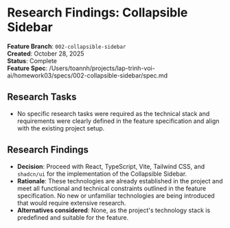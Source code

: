 # Research Findings: Collapsible Sidebar

**Feature Branch**: `002-collapsible-sidebar`  
**Created**: October 28, 2025  
**Status**: Complete  
**Feature Spec**: /Users/toannh/projects/lap-trinh-voi-ai/homework03/specs/002-collapsible-sidebar/spec.md

## Research Tasks

- No specific research tasks were required as the technical stack and requirements were clearly defined in the feature specification and align with the existing project setup.

## Research Findings

- **Decision**: Proceed with React, TypeScript, Vite, Tailwind CSS, and `shadcn/ui` for the implementation of the Collapsible Sidebar.
- **Rationale**: These technologies are already established in the project and meet all functional and technical constraints outlined in the feature specification. No new or unfamiliar technologies are being introduced that would require extensive research.
- **Alternatives considered**: None, as the project's technology stack is predefined and suitable for the feature.
